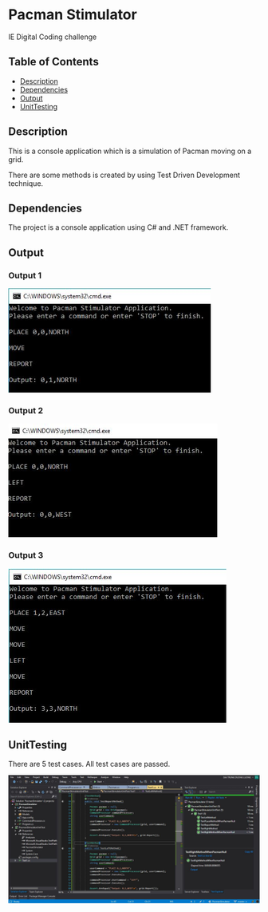 # Pacman Stimulator
IE Digital Coding challenge

## Table of Contents

* [Description](#Description)
* [Dependencies](#Dependencies)
* [Output](#Output)
* [UnitTesting](#UnitTesting)
## Description

This is a console application which is a simulation of Pacman moving on a grid. 

There are some methods is created by using Test Driven Development technique.
## Dependencies

The project is a console application using C# and .NET framework.

## Output
### Output 1
![alt text](images/Output1.JPG)

### Output 2
![alt text](images/Output2.JPG)

### Output 3
![alt text](images/Output3.JPG)

## UnitTesting
There are 5 test cases. All test cases are passed.

![alt text](images/UnitTesting.JPG)
